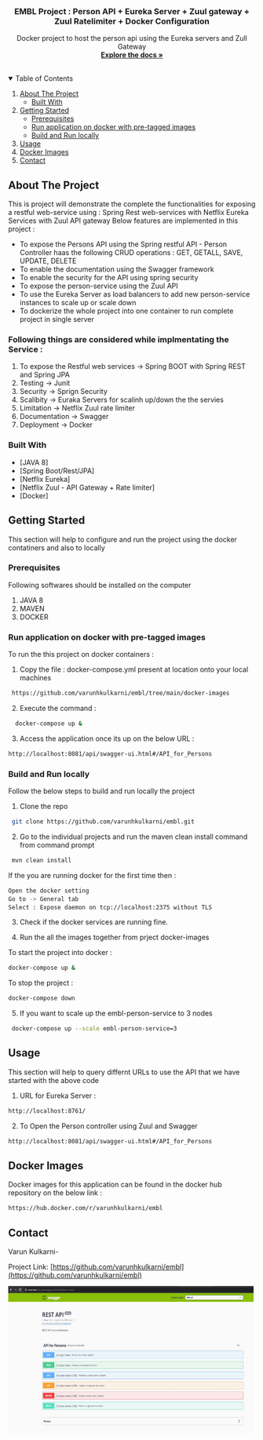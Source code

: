 <br />
<p align="center">
  <a href="https://github.com/varunhkulkarni/embl">  
  </a>

  <h3 align="center">EMBL Project : Person API + Eureka Server + Zuul gateway + Zuul Ratelimiter + Docker Configuration </h3>

  <p align="center">
    Docker project to host the person api using the Eureka servers and Zull Gateway 
    <br />
    <a href="https://github.com/othneildrew/Best-README-Template"><strong>Explore the docs »</strong></a>
    <br />
    <br />
  </p>
</p>



<!-- TABLE OF CONTENTS -->
<details open="open">
  <summary>Table of Contents</summary>
  <ol>
    <li>
      <a href="#about-the-project">About The Project</a>
      <ul>
        <li><a href="#built-with">Built With</a></li>
      </ul>
    </li>
    <li>
      <a href="#getting-started">Getting Started</a>
      <ul>
        <li><a href="#prerequisites">Prerequisites</a></li>
        <li><a href="#run-application-on-docker-with-pre-tagged-images">Run application on docker with pre-tagged images</a></li>
        <li><a href="#build-and-run-locally">Build and Run locally</a></li>
      </ul>
    </li>
    <li><a href="#usage">Usage</a></li>
    <li><a href="#docker-images">Docker Images</a></li>
    <li><a href="#contact">Contact</a></li>
  </ol>
</details>



<!-- ABOUT THE PROJECT -->
## About The Project

This is project will demonstrate the complete the functionalities for exposing a restful web-service using : Spring Rest web-services with Netflix Eureka Services with Zuul API gateway
Below features are implemented in this project :

* To expose the Persons API using the Spring restful API - Person Controller haas the following CRUD operations : GET, GETALL, SAVE, UPDATE, DELETE
* To enable the documentation using the Swagger framework
* To enable the security for the API using spring security 
* To expose the person-service using the Zuul API
* To use the Eureka Server as load balancers to add new person-service instances to scale up or scale down
* To dockerize the whole project into one container to run complete project in single server

### Following things are considered while implmentating the Service :

1. To expose the Restful web services -> Spring BOOT with Spring REST and Spring JPA
2. Testing -> Junit
3. Security -> Sprign Security
4. Scalibity -> Euraka Servers for scalinh up/down the the servies 
5. Limitation -> Netflix Zuul rate limiter 
6. Documentation -> Swagger
7. Deployment -> Docker

### Built With

* [JAVA 8]
* [Spring Boot/Rest/JPA]
* [Netflix Eureka]
* [Netflix Zuul - API Gateway + Rate limiter]
* [Docker]

<!-- GETTING STARTED -->
## Getting Started

This section will help to configure and run the project using the docker contatiners and also to locally 

### Prerequisites

Following softwares should be installed on the computer 

1. JAVA 8 
2. MAVEN
3. DOCKER

### Run application on docker with pre-tagged images

To run the this project on docker containers :

1. Copy the file : docker-compose.yml present at location onto your local machines 

  ```sh
   https://github.com/varunhkulkarni/embl/tree/main/docker-images
   ```
2. Execute the command : 

 ```sh
   docker-compose up &
   ```
   
3. Access the application once its up on the below URL : 

  ```sh
  http://localhost:8081/api/swagger-ui.html#/API_for_Persons
  ```
  
### Build and Run locally

Follow the below steps to build and run locally the project 

1. Clone the repo
  ```sh
   git clone https://github.com/varunhkulkarni/embl.git
   ```

2. Go to the individual projects and run the maven clean install command from command prompt

 ```sh
  mvn clean install
  ```
  
  If the you are running docker for the first time then :
  
  ```sh
  Open the docker setting 
  Go to -> General tab
  Select : Expose daemon on tcp://localhost:2375 without TLS
  ```
    
3. Check if the docker services are running fine. 

4. Run the all the images together from prject docker-images
  
  To start the project into docker :

  ```sh
  docker-compose up &
  ```
  
  To stop the project :
  
  ```sh
  docker-compose down
  ```
5. If you want to scale up the embl-person-service to 3 nodes

 ```sh
  docker-compose up --scale embl-person-service=3
  ```
  
 <!-- USAGE -->
## Usage

This section will help to query differnt URLs to use the API that we have started with the above code

1. URL for Eureka Server : 

  ```sh
  http://localhost:8761/
  ```
  
2. To Open the Person controller using Zuul and Swagger

  ```sh
  http://localhost:8081/api/swagger-ui.html#/API_for_Persons
  ```
<!-- Docker Images -->
## Docker Images

Docker images for this application can be found in the docker hub repository on the below link :

  ```sh
  https://hub.docker.com/r/varunhkulkarni/embl
  ```


## Contact

Varun Kulkarni- 

Project Link: [https://github.com/varunhkulkarni/embl](https://github.com/varunhkulkarni/embl)


<img src="images/personapi.png" alt="API" width="500" height="300">




  
